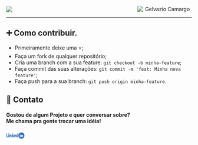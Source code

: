 
<p align="center" style="display: flex; align-items: center; justify-content: space-around">
<img width=600 src="https://github-readme-stats.vercel.app/api?username=Gelvazio&theme=blueberry&show_icons=true&hide_title=true" />
 
<img width=250 src="https://github-readme-stats.vercel.app/api/top-langs?username=Gelvazio&show_icons=true&theme=blueberry&hide_border=false&hide_title=true&locale=pt-Br" alt="Gelvazio Camargo" />

</p>

<hr>

## ➕ Como contribuir.
- Primeiramente deixe uma ⭐;
- Faça um fork de qualquer repositório;
- Cria uma branch com a sua feature: `git checkout -b minha-feature`;
- Faça commit das suas alterações: `git commit -m 'feat: Minha nova feature'`;
- Faça push para a sua branch: `git push origin minha-feature`.

## 📧 Contato  
 <h4>Gostou de algum Projeto e quer conversar sobre?<br> Me chama pra gente trocar uma idéia! </h4>  
  <p>
    <a href="https://br.linkedin.com/in/gelvaziocamargo/">
      <img src="https://github.com/Gelvazio/Gelvazio/blob/main/Linkedin.png?raw=true" width=10%/> 
     </a>
  </p>
